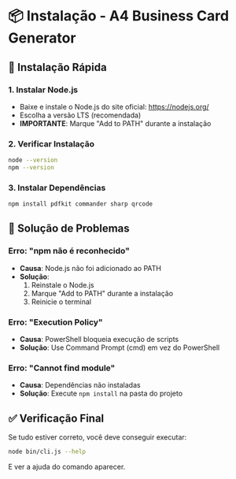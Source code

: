 # 📦 Instalação - A4 Business Card Generator

## 🚀 Instalação Rápida

### 1. Instalar Node.js
- Baixe e instale o Node.js do site oficial: https://nodejs.org/
- Escolha a versão LTS (recomendada)
- **IMPORTANTE**: Marque "Add to PATH" durante a instalação

### 2. Verificar Instalação
```bash
node --version
npm --version
```

### 3. Instalar Dependências
```bash
npm install pdfkit commander sharp qrcode
```

## 🔧 Solução de Problemas

### Erro: "npm não é reconhecido"
- **Causa**: Node.js não foi adicionado ao PATH
- **Solução**: 
  1. Reinstale o Node.js
  2. Marque "Add to PATH" durante a instalação
  3. Reinicie o terminal

### Erro: "Execution Policy"
- **Causa**: PowerShell bloqueia execução de scripts
- **Solução**: Use Command Prompt (cmd) em vez do PowerShell

### Erro: "Cannot find module"
- **Causa**: Dependências não instaladas
- **Solução**: Execute `npm install` na pasta do projeto

## ✅ Verificação Final

Se tudo estiver correto, você deve conseguir executar:
```bash
node bin/cli.js --help
```

E ver a ajuda do comando aparecer.
